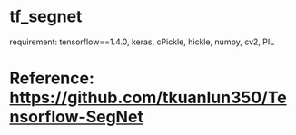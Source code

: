 # tf_segnet
requirement:
tensorflow==1.4.0,
keras,
cPickle,
hickle,
numpy,
cv2,
PIL
# Reference: https://github.com/tkuanlun350/Tensorflow-SegNet

